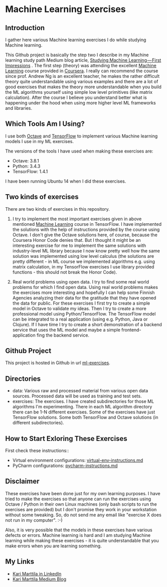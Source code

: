 # Machine Learning Exercises

## Introduction

I gather here various Machine learning exercises I do while studying Machine learning.

This Github project is basically the step two I describe in my Machine learning study path Medium blog article, [Studying Machine Learning — First Impressions](https://medium.com/@kari.marttila) . The first step (theory) was attending the excellent [Machine Learning](https://www.coursera.org/learn/machine-learning) course provided in [Coursera](https://www.coursera.org). I really can recommend the course since prof. Andrew Ng is an excellent teacher, he makes the rather difficult theory quite understandable using various examples and there are a lot of good exercises that makes the theory more understandable when you build the ML algorithms yourself using simple low level primitives (like matrix calculation). After the course I believe you understand better what is happening under the hood when using more higher level ML frameworks and libraries. 

## Which Tools Am I Using?

I use both [Octave](https://www.gnu.org/software/octave/) and [TensorFlow](https://www.tensorflow.org/) to implement various Machine learning models I use in my ML exercises. 

The versions of the tools I have used when making these exercises are:

- Octave: 3.8.1
- Python: 3.4.3
- TensorFlow: 1.4.1

I have been running Ubuntu 14 when I did these exercises.

## Two kinds of exercises

There are two kinds of exercises in this repository. 

1. I try to implement the most important exercises given in above mentioned [Machine Learning](https://www.coursera.org/learn/machine-learning) course in TensorFlow. I have implemented the solutions with the help of instructions provided by the course using Octave. I don't give the Octave solutions here, of course, because the Coursera Honor Code denies that. But I thought it might be an interesting exercise for me to implement the same solutions with industry-level ML library because I now know pretty well how the same solution was implemented using low level calculus (the solutions are pretty different - in ML course we implemented algorithms e.g. using matrix calculation, in my TensorFlow exercises I use library provided functions - this should not break the Honor Code).

2. Real world problems using open data. I try to find some real world problems for which I find open data. Using real world problems makes the exercises more interesting and hopefully I can help some Finnish Agencies analyzing their data for the gratitude that they have opened the data for public. For these exercises I first try to create a simple model in Octave to validate my ideas. Then I try to create a more professional model using Python/TensorFlow. The TensorFlow model can be integrated to a real application (using e.g. Python, Java or Clojure). If I have time I try to create a short demonstration of a backend service that uses the ML model and maybe a simple frontend-application fing the backend service.


## Github Project

This project is hosted in Github in url [ml-exercises](https://github.com/karimarttila/ml-exercises).


## Directories

- data: Various raw and processed material from various open data sources. Processed data will be used as training and test sets. 
- exercises: The exercises. I have created subdirectories for those ML algorithms I'm experimenting. There in each ML algorithm directory there can be 1-N different exercises. Some of the exercises have just TensorFlow solutions. Some both TensorFlow and Octave solutions (in different subdirectories).

## How to Start Exloring These Exercises

First check these instructions::

- Virtual environment configurations: [virtual-env-instructions.md](virtual-env-instructions.md)
- PyCharm configurations: [pycharm-instructions.md](pycharm-instructions.md)


## Disclaimer

These exercises have been done just for my own learning purposes. I have tried to make the exercises so that anyone can run the exercises using Octave / Python in their own Linux machines (only bash scripts to run the exercises are provided) but I don't promise they work in your workstation without some tweaking. So, do not send me any email like "exercise X does not run in my computer". :-)

Also, it is very possible that the models in these exercises have various defects or errors. Machine learning is hard and I am studying Machine learning while making these exercises - it is quite understandable that you make errors when you are learning something. 

## My Links

- [Kari Marttila in LinkedIn](https://www.linkedin.com/in/karimarttila)
- [Kari Marttila Medium Blog](https://medium.com/@kari.marttila)

